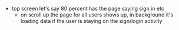 - top screen let's say 80 percent has the page saying sign in etc
    - on scroll up the page for all users shows up, in background it's loading data if the user is staying on the sign/login activity
    
